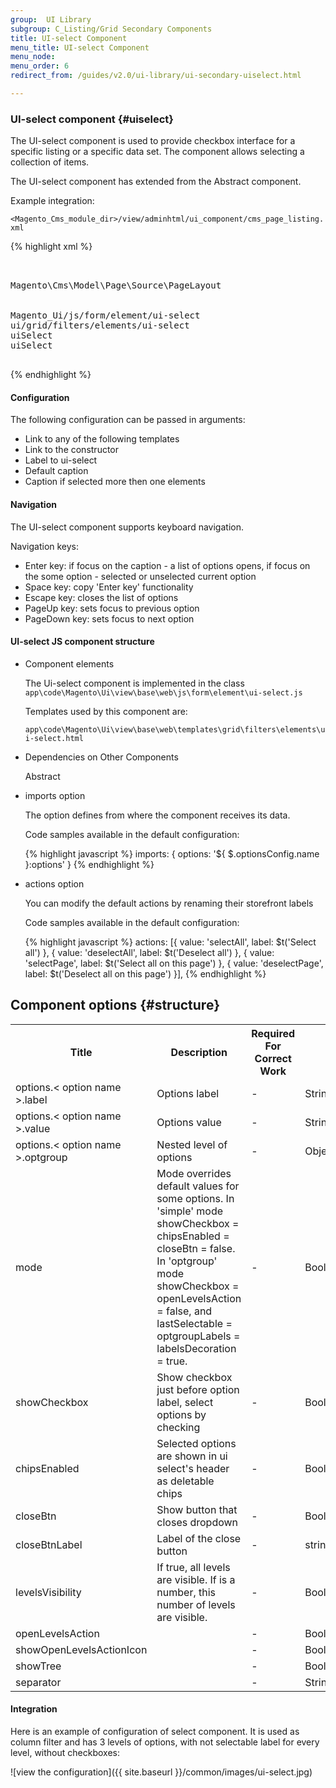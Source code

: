 ```yaml
---
group:  UI Library
subgroup: C_Listing/Grid Secondary Components
title: UI-select Component
menu_title: UI-select Component
menu_node:
menu_order: 6
redirect_from: /guides/v2.0/ui-library/ui-secondary-uiselect.html

---
```


### UI-select component   {#uiselect}

The UI-select component is used to provide checkbox interface for a specific listing or a specific data set. The component allows selecting a collection of items.

The UI-select component has extended from the Abstract component.

Example integration:

`<Magento_Cms_module_dir>/view/adminhtml/ui_component/cms_page_listing.xml`

{% highlight xml %}
<listing xmlns:xsi="http://www.w3.org/2001/XMLSchema-instance" xsi:noNamespaceSchemaLocation="urn:magento:module:Magento_Ui:etc/ui_configuration.xsd">
            <filterSelect name="uiSelect">
                <argument name="optionsProvider" xsi:type="configurableObject">
                    <argument name="class" xsi:type="string">Magento\Cms\Model\Page\Source\PageLayout</argument>
                </argument>
                <argument name="data" xsi:type="array">
                    <item name="config" xsi:type="array">
                        <item name="component" xsi:type="string">Magento_Ui/js/form/element/ui-select</item>
                        <item name="template" xsi:type="string">ui/grid/filters/elements/ui-select</item>
                        <item name="dataScope" xsi:type="string">uiSelect</item>
                        <item name="label" xsi:type="string" translate="true">uiSelect</item>
                    </item>
                </argument>
            </filterSelect>
</listing>
{% endhighlight %}

#### Configuration

The following configuration can be passed in arguments:

* Link to any of the following templates
* Link to the constructor
* Label to ui-select
* Default caption
* Caption if selected more then one elements

#### Navigation

The UI-select component supports keyboard navigation.

Navigation keys:

* Enter key: if focus on the caption - a list of options opens, if focus on the some option - selected or unselected current option
* Space key: copy 'Enter key' functionality
* Escape key: closes the list of options
* PageUp key: sets focus to previous option
* PageDown key: sets focus to next option

#### UI-select JS component structure

* Component elements
    
    The Ui-select component is implemented in the class `app\code\Magento\Ui\view\base\web\js\form\element\ui-select.js`
    
    Templates used by this component are:
    
    `app\code\Magento\Ui\view\base\web\templates\grid\filters\elements\ui-select.html`
    
* Dependencies on Other Components

    Abstract
    
* imports option
    
    The option defines from where the component receives its data.
        
    Code samples available in the default configuration:
    
    {% highlight javascript %}
    imports: {
        options: '${ $.optionsConfig.name }:options'
    }
    {% endhighlight %}

* actions option

    You can modify the default actions by renaming their storefront labels
    
    Code samples available in the default configuration:
    
    {% highlight javascript %}
    actions: [{
                    value: 'selectAll',
                    label: $t('Select all')
                }, {
                    value: 'deselectAll',
                    label: $t('Deselect all')
                }, {
                    value: 'selectPage',
                    label: $t('Select all on this page')
                }, {
                    value: 'deselectPage',
                    label: $t('Deselect all on this page')
                }],
    {% endhighlight %}
    
## Component options   {#structure}

<table>
<tbody>
<tr>
    <th>Title</th>
    <th>Description</th>
    <th>Required For Correct Work</th>
    <th>Type</th>
    <th>Default Value</th>
</tr>
<tr>
    <td>options.< option name >.label</td>
    <td>Options label</td>
    <td>-</td>
    <td>String</td>
    <td>undefined</td>
</tr>
<tr>
    <td>options.< option name >.value</td>
    <td>Options value</td>
    <td>-</td>
    <td>String</td>
    <td>undefined</td>
</tr>
<tr>
    <td>options.< option name >.optgroup</td>
    <td>Nested level of options</td>
    <td>-</td>
    <td>Object</td>
    <td>undefined</td>
</tr>
<tr>
    <td>mode</td>
    <td>Mode overrides default values for some options. In 'simple' mode showCheckbox = chipsEnabled = closeBtn = false. In 'optgroup' mode showCheckbox = openLevelsAction = false, and lastSelectable = optgroupLabels = labelsDecoration = true.</td>
    <td>-</td>
    <td>Boolean</td>
    <td>false</td>
</tr>
<tr>
    <td>showCheckbox</td>
    <td>Show checkbox just before option label, select options by checking</td>
    <td>-</td>
    <td>Boolean</td>
    <td>true</td>
</tr>
<tr>
    <td>chipsEnabled</td>
    <td>Selected options are shown in ui select's header as deletable chips</td>
    <td>-</td>
    <td>Boolean</td>
    <td>true</td>
</tr>
<tr>
    <td>closeBtn</td>
    <td>Show button that closes dropdown</td>
    <td>-</td>
    <td>Boolean</td>
    <td>true</td>
</tr>
<tr>
    <td>closeBtnLabel</td>
    <td>Label of the close button</td>
    <td>-</td>
    <td>string</td>
    <td>$t('Done')</td>
</tr>
<tr>
    <td>levelsVisibility</td>
    <td>If true, all levels are visible. If is a number, this number of levels are visible.</td>
    <td>-</td>
    <td>Boolean/number</td>
    <td>true</td>
</tr>
<tr>
    <td>openLevelsAction</td>
    <td />
    <td>-</td>
    <td>Boolean</td>
    <td>true</td>
</tr>
<tr>
    <td>showOpenLevelsActionIcon</td>
    <td />
    <td>-</td>
    <td>Boolean</td>
    <td>true</td>
</tr>
<tr>
    <td>showTree</td>
    <td />
    <td>-</td>
    <td>Boolean</td>
    <td>false</td>
</tr>
<tr>
    <td>separator</td>
    <td />
    <td>-</td>
    <td>String</td>
    <td>optgroup</td>
</tr>
</tbody>
</table>

#### Integration

Here is an example of configuration of select component. It is used as column filter and has 3 levels of options, with not selectable label for every level, without checkboxes:

![view the configuration]({{ site.baseurl }}/common/images/ui-select.jpg)
